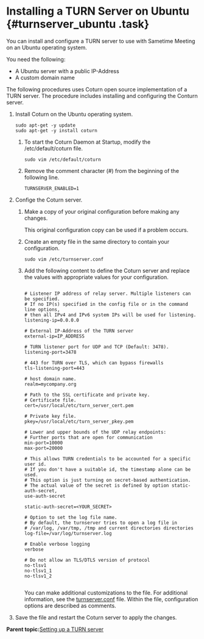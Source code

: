 # Installing a TURN Server on Ubuntu {#turnserver_ubuntu .task}

You can install and configure a TURN server to use with Sametime Meeting on an Ubuntu operating system.

You need the following:

-   A Ubuntu server with a public IP-Address
-   A custom domain name

The following procedures uses Coturn open source implementation of a TURN server. The procedure includes installing and configuring the Conturn server.

1.  Install Coturn on the Ubuntu operating system.

    ```
    sudo apt-get -y update
    sudo apt-get -y install coturn
    
    ```

    1.  To start the Coturn Daemon at Startup, modify the /etc/default/coturn file.

        ```
        sudo vim /etc/default/coturn
        
        ```

    2.  Remove the comment character \(\#\) from the beginning of the following line.

        ```
        TURNSERVER_ENABLED=1
        
        ```

2.  Confige the Coturn server.

    1.  Make a copy of your original configuration before making any changes.

        This original configuration copy can be used if a problem occurs.

    2.  Create an empty file in the same directory to contain your configuration.

        ```
        sudo vim /etc/turnserver.conf
        ```

    3.  Add the following content to define the Coturn server and replace the values with appropriate values for your configuration.

        ```
        
        # Listener IP address of relay server. Multiple listeners can be specified.
        # If no IP(s) specified in the config file or in the command line options,
        # then all IPv4 and IPv6 system IPs will be used for listening.
        listening-ip=0.0.0.0
        
        # External IP-Address of the TURN server
        external-ip=IP_ADDRESS
        
        # TURN listener port for UDP and TCP (Default: 3478).
        listening-port=3478
        
        # 443 for TURN over TLS, which can bypass firewalls
        tls-listening-port=443
        
        # host domain name.
        realm=mycompany.org
        
        # Path to the SSL certificate and private key.
        # Certificate file.
        cert=/usr/local/etc/turn_server_cert.pem
        
        # Private key file.
        pkey=/usr/local/etc/turn_server_pkey.pem
        
        # Lower and upper bounds of the UDP relay endpoints:
        # Further ports that are open for communication
        min-port=10000
        max-port=20000
        
        # This allows TURN credentials to be accounted for a specific user id.
        # If you don't have a suitable id, the timestamp alone can be used.
        # This option is just turning on secret-based authentication.
        # The actual value of the secret is defined by option static-auth-secret,
        use-auth-secret
        
        static-auth-secret=<YOUR_SECRET>
        
        # Option to set the log file name.
        # By default, the turnserver tries to open a log file in
        # /var/log, /var/tmp, /tmp and current directories directories
        log-file=/var/log/turnserver.log
        
        # Enable verbose logging
        verbose
        
        # Do not allow an TLS/DTLS version of protocol
        no-tlsv1
        no-tlsv1_1
        no-tlsv1_2
        
        
        ```

        You can make additional customizations to the file. For additional information, see the [turnserver.conf](https://github.com/coturn/coturn/blob/master/examples/etc/turnserver.conf) file. Within the file, configuration options are described as comments.

3.  Save the file and restart the Coturn server to apply the changes.


**Parent topic:**[Setting up a TURN server](turnserver_intro.md)

